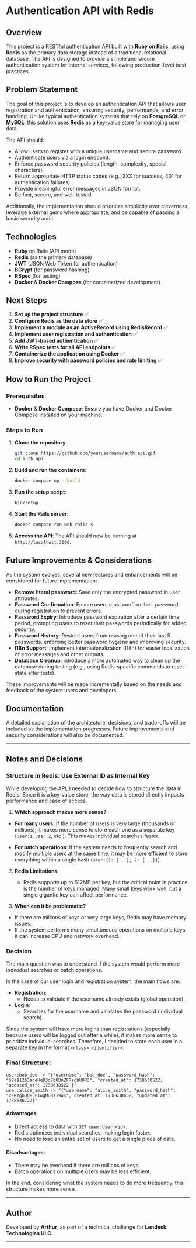 # Authentication API with Redis

## Overview
This project is a RESTful authentication API built with **Ruby on Rails**, using **Redis** as the primary data storage instead of a traditional relational database. The API is designed to provide a simple and secure authentication system for internal services, following production-level best practices.

## Problem Statement
The goal of this project is to develop an authentication API that allows user registration and authentication, ensuring security, performance, and error handling. Unlike typical authentication systems that rely on **PostgreSQL** or **MySQL**, this solution uses **Redis** as a key-value store for managing user data.

The API should:
- Allow users to register with a unique username and secure password.
- Authenticate users via a login endpoint.
- Enforce password security policies (length, complexity, special characters).
- Return appropriate HTTP status codes (e.g., 2XX for success, 401 for authentication failures).
- Provide meaningful error messages in JSON format.
- Be fast, secure, and well-tested.

Additionally, the implementation should prioritize simplicity over cleverness, leverage external gems where appropriate, and be capable of passing a basic security audit.

## Technologies
- **Ruby** on Rails (API mode)
- **Redis** (as the primary database)
- **JWT** (JSON Web Token for authentication)
- **BCrypt** (for password hashing)
- **RSpec** (for testing)
- **Docker** & **Docker Compose** (for containerized development)

## Next Steps
1. **Set up the project structure** ✅
2. **Configure Redis as the data store** ✅
3. **Implement a module as an ActiveRecord using RedisRecord** ✅
4. **Implement user registration and authentication** ✅
5. **Add JWT-based authentication** ✅
6. **Write RSpec tests for all API endpoints** ✅
7. **Containerize the application using Docker** ✅
8. **Improve security with password policies and rate limiting** ✅

## How to Run the Project

### Prerequisites
- **Docker** & **Docker Compose**: Ensure you have Docker and Docker Compose installed on your machine.

### Steps to Run
1. **Clone the repository**:
   ```sh
   git clone https://github.com/yourusername/auth_api.git
   cd auth_api
   ```

2. **Build and run the containers**:
   ```sh
   docker-compose up --build
   ```

3. **Run the setup script**:
   ```sh
   bin/setup
   ```

4. **Start the Rails server**:
   ```sh
   docker-compose run web rails s
   ```

5. **Access the API**:
   The API should now be running at `http://localhost:3000`.

## Future Improvements & Considerations

As the system evolves, several new features and enhancements will be considered for future implementation:

- **Remove literal password**: Save only the encrypted password in user attributes.
- **Password Confirmation**: Ensure users must confirm their password during registration to prevent errors.
- **Password Expiry**: Introduce password expiration after a certain time period, prompting users to reset their passwords periodically for added security.
- **Password History**: Restrict users from reusing one of their last 5 passwords, enforcing better password hygiene and improving security.
- **I18n Support**: Implement internationalization (I18n) for easier localization of error messages and other outputs.
- **Database Cleanup**: Introduce a more automated way to clean up the database during testing (e.g., using Redis-specific commands to reset state after tests).

These improvements will be made incrementally based on the needs and feedback of the system users and developers.

## Documentation
A detailed explanation of the architecture, decisions, and trade-offs will be included as the implementation progresses. Future improvements and security considerations will also be documented.

---

## Notes and Decisions

### Structure in Redis: Use External ID as Internal Key

While developing the API, I needed to decide how to structure the data in Redis. Since it is a key-value store, the way data is stored directly impacts performance and ease of access.

1. **Which approach makes more sense?**
  - **For many users**: If the number of users is very large (thousands or millions), it makes more sense to store each one as a separate key (`user:1`, `user:2`, etc.). This makes individual searches faster.

  - **For batch operations**: If the system needs to frequently search and modify multiple users at the same time, it may be more efficient to store everything within a single hash (`user:{1: {...}, 2: {...}}`).

2. **Redis Limitations**
   - Redis supports up to 512MB per key, but the critical point in practice is the number of keys managed. Many small keys work well, but a single gigantic key can affect performance.

3. **When can it be problematic?**
  - If there are millions of keys or very large keys, Redis may have memory issues.
  - If the system performs many simultaneous operations on multiple keys, it can increase CPU and network overhead.

### Decision
The main question was to understand if the system would perform more individual searches or batch operations.

In the case of our user login and registration system, the main flows are:
- **Registration**:
  - Needs to validate if the username already exists (global operation).
- **Login**:
  - Searches for the username and validates the password (individual search).

Since the system will have more logins than registrations (especially because users will be logged out after a while), it makes more sense to prioritize individual searches. Therefore, I decided to store each user in a separate key in the format `<class>:<identifier>`.

### Final Structure:
```
user:bob_doe -> "{"username": "bob_doe", "password_hash": "$2a$12$3aceHqD3d7b0BnZFRzgbUOR3", "created_at": 1738630522, "updated_at": 1738630522 }"
user:alice_smith -> "{"username": "alice_smith", "password_hash": "ZFRzgbUOR3F1wgMu8I19wK", created_at: 1738630652, "updated_at": 1738636722}"
```

#### Advantages:
- Direct access to data with `GET user:User:<id>`.
- Redis optimizes individual searches, making login faster.
- No need to load an entire set of users to get a single piece of data.

#### Disadvantages:
- There may be overhead if there are millions of keys.
- Batch operations on multiple users may be less efficient.

In the end, considering what the system needs to do more frequently, this structure makes more sense.

---

## Author

Developed by **Arthur**, as part of a technical challenge for **Lendesk Technologies ULC**.

---
